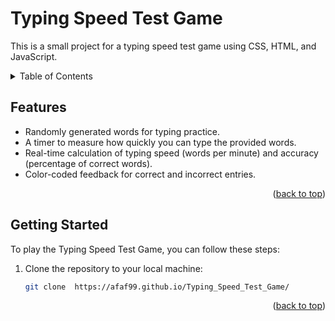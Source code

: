# Typing Speed Test Game

This is a small project for a typing speed test game using CSS, HTML, and JavaScript.


<a name="readme-top"></a>

<!-- TABLE OF CONTENTS -->
<details>
  <summary>Table of Contents</summary>
  <ol>
    <li><a href="#Features">Features</a></li>
    <li> <a href="#Getting-Started">Getting Started</a> </li>
  </ol>
</details>


<!-- ABOUT THE PROJECT -->
## Features

- Randomly generated words for typing practice.
- A timer to measure how quickly you can type the provided words.
- Real-time calculation of typing speed (words per minute) and accuracy (percentage of correct words).
- Color-coded feedback for correct and incorrect entries.


<p align="right">(<a href="#readme-top">back to top</a>)</p>

## Getting Started

To play the Typing Speed Test Game, you can follow these steps:

1. Clone the repository to your local machine:

   ```bash
   git clone  https://afaf99.github.io/Typing_Speed_Test_Game/

<p align="right">(<a href="#readme-top">back to top</a>)</p>





